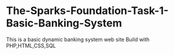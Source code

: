 # The-Sparks-Foundation-Task-1-Basic-Banking-System
This is a basic dynamic banking system web site
Build with PHP,HTML,CSS,SQL

